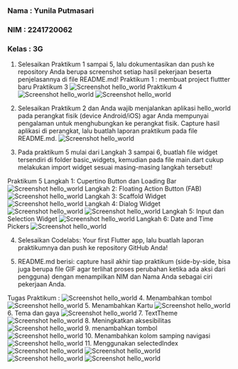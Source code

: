 ### Nama : Yunila Putmasari
### NIM : 2241720062
### Kelas : 3G


1. Selesaikan Praktikum 1 sampai 5, lalu dokumentasikan dan push ke repository Anda berupa screenshot setiap hasil pekerjaan beserta penjelasannya di file README.md!
Praktikum 1 : membuat project fluttter baru
Praktikum 3
![Screenshot hello_world](images/01.png)
Praktikum 4
![Screenshot hello_world](images/02.png)
![Screenshot hello_world](images/polinema.png)


2. Selesaikan Praktikum 2 dan Anda wajib menjalankan aplikasi hello_world pada perangkat fisik (device Android/iOS) agar Anda mempunyai pengalaman untuk menghubungkan ke perangkat fisik. Capture hasil aplikasi di perangkat, lalu buatlah laporan praktikum pada file README.md.
![Screenshot hello_world](images/wifi.png)


3. Pada praktikum 5 mulai dari Langkah 3 sampai 6, buatlah file widget tersendiri di folder basic_widgets, kemudian pada file main.dart cukup melakukan import widget sesuai masing-masing langkah tersebut!

Praktikum 5
Langkah 1: Cupertino Button dan Loading Bar
![Screenshot hello_world](images/08.png)
Langkah 2: Floating Action Button (FAB)
![Screenshot hello_world](images/09.png)
Langkah 3: Scaffold Widget
![Screenshot hello_world](images/03.png)
Langkah 4: Dialog Widget
![Screenshot hello_world](images/04.png)
![Screenshot hello_world](images/05.png)
Langkah 5: Input dan Selection Widget
![Screenshot hello_world](images/06.png)
Langkah 6: Date and Time Pickers
![Screenshot hello_world](images/07.png)



4. Selesaikan Codelabs: Your first Flutter app, lalu buatlah laporan praktikumnya dan push ke repository GitHub Anda!

5. README.md berisi: capture hasil akhir tiap praktikum (side-by-side, bisa juga berupa file GIF agar terlihat proses perubahan ketika ada aksi dari pengguna) dengan menampilkan NIM dan Nama Anda sebagai ciri pekerjaan Anda.


Tugas Praktikum :
![Screenshot hello_world](images/prak1.png)
4. Menambahkan tombol
![Screenshot hello_world](images/prak2.png)
5. Menambahkan Kartu
![Screenshot hello_world](images/prak3.png)
6. Tema dan gaya
![Screenshot hello_world](images/prak4.png)
7. TextTheme
![Screenshot hello_world](images/prak5.png)
8. Meningkatkan aksesibilitas
![Screenshot hello_world](images/prak6.png)
9. menambahkan tombol
![Screenshot hello_world](images/prak11.png)
10. Menambahkan kolom samping navigasi
![Screenshot hello_world](images/prak12.png)
11. Menggunakan selectedIndex
![Screenshot hello_world](images/prak13.png)
![Screenshot hello_world](images/prak14.png)
![Screenshot hello_world](images/prak15.png)
![Screenshot hello_world](images/prak16.png)



